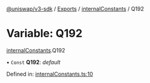 [@uniswap/v3-sdk](../README.md) / [Exports](../modules.md) / [internalConstants](../modules/internalconstants.md) / Q192

# Variable: Q192

[internalConstants](../modules/internalconstants.md).Q192

• `Const` **Q192**: *default*

Defined in: [internalConstants.ts:10](https://github.com/Uniswap/uniswap-v3-sdk/blob/c42b4d4/src/internalConstants.ts#L10)
